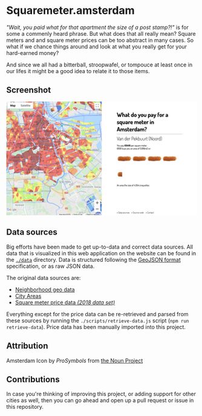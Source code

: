# Squaremeter.amsterdam

_"Wait, you paid what for that apartment the size of a post stamp?!"_ is for some a commenly heard phrase. But what does that all really mean? Square meters and and square meter prices can be too abstract in many cases. So what if we chance things around and look at what you really get for your hard-earned money? 

And since we all had a bitterball, stroopwafel, or tompouce at least once in our lifes it might be a good idea to relate it to those items.

## Screenshot
![Application screenshot](./assets/readme/screenshot.png)

## Data sources
Big efforts have been made to get up-to-data and correct data sources. All data that is visualized in this web application on the website can be found in the [`./data`](https://github.com/SvanBoxel/squaremeter.amsterdam/tree/master/data) directory. Data is structured following the [GeoJSON format](https://geojson.org/) specification, or as raw JSON data. 

The original data sources are: 
- [Neighborhood geo data](https://claircitydata.cbs.nl/dataset/districts-and-neighbourhoods-amsterdam/resource/d02c5f12-1cfa-4d7c-91d3-41af8e4ed634)
- [City Areas](https://maps.amsterdam.nl/open_geodata/?k=202)
- [Square meter price data _(2018 data set)_](https://maps.amsterdam.nl/woningwaarde/?LANG=en)

Everything except for the price data can be re-retrieved and parsed from these sources by running the `./scripts/retrieve-data.js` script (`npm run retrieve-data`). Price data has been manually imported into this project.

## Attribution
Amsterdam Icon by _ProSymbols_ from [the Noun Project](https://thenounproject.com/search/?q=amsterdam&i=2247402)

## Contributions
In case you're thinking of improving this project, or adding support for other cities as well, then you can go ahead and open up a pull request or issue in this repository. 

